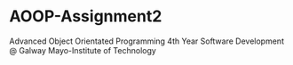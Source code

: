 # AOOP-Assignment2
Advanced Object Orientated Programming 4th Year Software Development @ Galway Mayo-Institute of Technology

